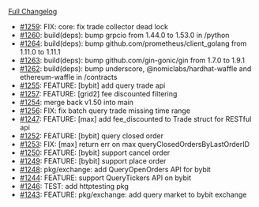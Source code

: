 [Full Changelog](https://github.com/OvictorVieira/bbgo/compare/v1.51.0...main)

 - [#1259](https://github.com/OvictorVieira/bbgo/pull/1259): FIX: core: fix trade collector dead lock
 - [#1260](https://github.com/OvictorVieira/bbgo/pull/1260): build(deps): bump grpcio from 1.44.0 to 1.53.0 in /python
 - [#1264](https://github.com/OvictorVieira/bbgo/pull/1264): build(deps): bump github.com/prometheus/client_golang from 1.11.0 to 1.11.1
 - [#1263](https://github.com/OvictorVieira/bbgo/pull/1263): build(deps): bump github.com/gin-gonic/gin from 1.7.0 to 1.9.1
 - [#1262](https://github.com/OvictorVieira/bbgo/pull/1262): build(deps): bump underscore, @nomiclabs/hardhat-waffle and ethereum-waffle in /contracts
 - [#1255](https://github.com/OvictorVieira/bbgo/pull/1255): FEATURE: [bybit] add query trade api
 - [#1257](https://github.com/OvictorVieira/bbgo/pull/1257): FEATURE: [grid2] fee discounted filtering
 - [#1254](https://github.com/OvictorVieira/bbgo/pull/1254): merge back v1.50 into main
 - [#1256](https://github.com/OvictorVieira/bbgo/pull/1256): FIX: fix batch query trade missing time range
 - [#1247](https://github.com/OvictorVieira/bbgo/pull/1247): FEATURE: [max] add fee_discounted to Trade struct for RESTful api
 - [#1252](https://github.com/OvictorVieira/bbgo/pull/1252): FEATURE: [bybit] query closed order
 - [#1253](https://github.com/OvictorVieira/bbgo/pull/1253): FIX: [max] return err on max queryClosedOrdersByLastOrderID
 - [#1250](https://github.com/OvictorVieira/bbgo/pull/1250): FEATURE: [bybit] support cancel order
 - [#1249](https://github.com/OvictorVieira/bbgo/pull/1249): FEATURE: [bybit] support place order
 - [#1248](https://github.com/OvictorVieira/bbgo/pull/1248): pkg/exchange: add QueryOpenOrders API for bybit
 - [#1244](https://github.com/OvictorVieira/bbgo/pull/1244): FEATURE: support QueryTickers API on bybit
 - [#1246](https://github.com/OvictorVieira/bbgo/pull/1246): TEST: add httptesting pkg
 - [#1243](https://github.com/OvictorVieira/bbgo/pull/1243): FEATURE: pkg/exchange: add query market to bybit exchange
